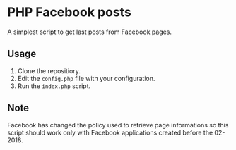 # PHP Facebook posts

A simplest script to get last posts from Facebook pages.

## Usage

1. Clone the repositiory.
2. Edit the ```config.php``` file with your configuration.
3. Run the ```index.php``` script.

## Note

Facebook has changed the policy used to retrieve page informations so this script should work only with Facebook applications created before the 02-2018.
